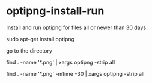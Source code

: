 # optipng-install-run
Install and run optipng for files all or newer than 30 days

sudo apt-get install optipng

go to the directory

find . -name '*.png' | xargs optipng -strip all

find . -name '*.png' -mtime -30 | xargs optipng -strip all
